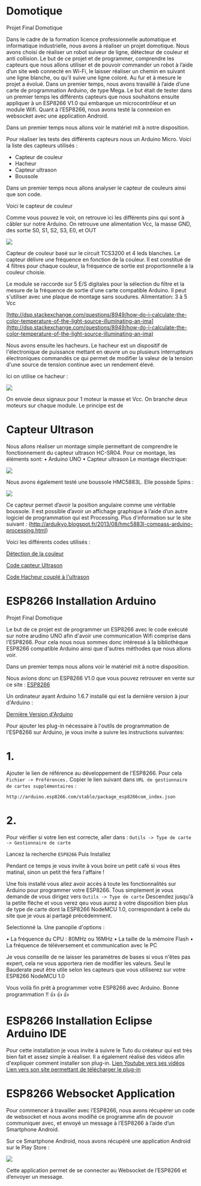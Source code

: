 # Domotique
Projet Final Domotique



Dans le cadre de la formation licence professionnelle automatique et informatique industrielle, nous avons à réaliser un projet domotique. 
Nous avons choisi de réaliser un robot suiveur de ligne, détecteur de couleur et anti collision. Le but de ce projet et de programmer, comprendre les capteurs que nous allons utiliser et de pouvoir commander un robot à l’aide d’un site web connecté en Wi-Fi, le laisser réaliser un chemin en suivant une ligne blanche, ou qu’il suive une ligne coloré. 
Au fur et à mesure le projet a évolué. Dans un premier temps, nous avons travaillé à l’aide d’une carte de programmation Arduino, de type Mega. Le but était de tester dans un premier temps les différents capteurs que nous souhaitons ensuite appliquer à un ESP8266 V1.0 qui embarque un microcontrôleur et un module Wifi.
Quant à l’ESP8266, nous avons testé la connexion en websocket avec une application Android. 








Dans un premier temps nous allons voir le matériel mit à notre disposition. 

Pour réaliser les tests des différents capteurs nous un Arduino Micro. 
Voici la liste des capteurs utilisés :

-	Capteur de couleur
-	Hacheur
-	Capteur ultrason 
-	Boussole 

Dans un premier temps nous allons analyser le capteur de couleurs ainsi que son code. 

Voici le capteur de couleur

Comme vous pouvez le voir, on retrouve ici les différents pins qui sont à câbler sur notre Arduino. 
On retrouve une alimentation Vcc, la masse GND, des sortie S0, S1, S2, S3, E0, et OUT

![](https://github.com/marcbechi/Domotique/blob/master/IMG_20160331_104219.jpg)

Capteur de couleur basé sur le circuit TCS3200 et 4 leds blanches. Le capteur délivre une fréquence en fonction de la couleur. Il est constitué de 4 filtres pour chaque couleur, la fréquence de sortie est proportionnelle à la couleur choisie.

Le module se raccorde sur 5 E/S digitales pour la sélection du filtre et la mesure de la fréquence de sortie d'une carte compatible Arduino. Il peut s'utiliser avec une plaque de montage sans soudures.
Alimentation: 3 à 5 Vcc


[http://dsp.stackexchange.com/questions/8949/how-do-i-calculate-the-color-temperature-of-the-light-source-illuminating-an-ima](http://dsp.stackexchange.com/questions/8949/how-do-i-calculate-the-color-temperature-of-the-light-source-illuminating-an-ima)

Nous avons ensuite les hacheurs. 
Le hacheur est un dispositif de l'électronique de puissance mettant en œuvre un ou plusieurs interrupteurs électroniques commandés ce qui permet de modifier la valeur de la tension d'une source de tension continue avec un rendement élevé.
 




Ici on utilise ce hacheur :

![](https://github.com/marcbechi/Domotique/blob/master/IMG_20160331_104147.jpg)


On envoie deux signaux pour 1 moteur la masse et Vcc.
On branche deux moteurs sur chaque module. 
Le principe est de 



# Capteur Ultrason

Nous allons réaliser un montage simple permettant de comprendre le fonctionnement du capteur ultrason HC-SR04.
Pour ce montage, les éléments sont:
•	Arduino UNO
•	Capteur ultrason
Le montage électrique:
 
![](https://github.com/marcbechi/Domotique/blob/master/Montage%20arduino%20ultrason.png)


Nous avons également testé une boussole HMC5883L. Elle possède 5pins : 

![](https://github.com/marcbechi/Domotique/blob/master/Montage%20arduino%20boussole.png)

Ce capteur permet d’avoir la position angulaire comme une véritable boussole.  Il est possible d’avoir un affichage graphique à l’aide d’un autre logiciel de programmation qui est Processing. Plus d’information sur le site suivant : (http://arduikyo.blogspot.fr/2013/08/hmc5883l-compass-arduino-processing.html)

Voici les différents codes utilisés : 

[Détection de la couleur ](https://github.com/marcbechi/Domotique/blob/master/Capteur_de_couleur.ino)

[Code capteur Ultrason](https://github.com/marcbechi/Domotique/blob/master/Capteur_ultrason.ino)

[Code Hacheur couplé à l'ultrason](https://github.com/marcbechi/Domotique/blob/master/Capteur_ultrason.ino) 


# ESP8266 Installation Arduino
Projet Final Domotique


Le but de ce projet est de programmer un  ESP8266 avec le code exécuté sur notre arudino UNO afin d'avoir une communication Wifi comprise dans l'ESP8266.
Pour cela nous nous sommes donc intéressé à la bibliothèque ESP8266 compatible Arduino ainsi que d'autres méthodes que nous allons voir. 

Dans un premier temps nous allons voir le matériel mit à notre disposition. 

Nous avions donc un ESP8266 V1.0 que vous pouvez retrouver en vente sur ce site :
[ESP8266](http://e.banana-pi.fr/fr/recherche?controller=search&orderby=position&orderway=desc&search_query=esp8266)

Un ordinateur ayant Arduino 1.6.7 installé qui est la dernière version à jour d'Arduino :

[Dernière Version d'Arduino](https://www.arduino.cc/en/Main/Software)

Pour ajouter les plug-in nécessaire à l'outils de programmation de l'ESP8266 sur Arduino, je vous invite a suivre les instructions suivantes: 

# 1.
Ajouter le lien de référence au développement de l'ESP8266. 
Pour cela 
`Fichier -> Préférences.`
Copier le lien suivant dans `URL de gestionnaire de cartes supplémentaires` :

`http://arduino.esp8266.com/stable/package_esp8266com_index.json`

# 2.
Pour vérifier si votre lien est correcte, aller dans :
`Outils -> Type de carte -> Gestionnaire de carte`

Lancez la recherche `ESP8266`
Puis Installez 

Pendant ce temps je vous invite à vous boire un petit café si vous êtes matinal, sinon un petit thé fera l'affaire ! 

Une fois installé vous allez avoir accès à toute les fonctionnalités sur Arduino pour programmer votre ESP8266. 
Tous simplement je vous demande de vous dirigez vers `Outils -> Type de carte` 
Descendez jusqu'à la petite flèche et vous verez qeu vous aurez à votre disposition bien plus de type de carte dont la ESP8266 NodeMCU 1.0, correspondant à celle du site que je vous ai partagé précédemment. 

Selectionné la. 
Une panoplie d'options : 

• La fréquence du CPU : 80MHz ou 16MHz
• La taille de la mémoire Flash 
• La fréquence de téléversement et communication avec le PC 

Je vous conseille de ne laisser les paramètres de bases si vous n'êtes pas expert, cela ne vous apportera rien de modifier les valeurs. 
Seul le Bauderate peut être utile selon les capteurs que vous utiliserez sur votre ESP8266 NodeMCU 1.0


Vous voilà fin prêt à programmer votre ESP8266 avec Arduino. 
Bonne programmation !! :+1: :+1: :+1:  


# ESP8266 Installation Eclipse Arduino IDE

Pour cette installation je vous invite à suivre le Tuto du créateur qui est très bien fait et assez simple à réaliser.
Il a également réalisé des vidéos afin d'expliquer comment installer son plug-in. 
[Lien Youtube vers ses vidéos](https://www.youtube.com/playlist?list=PLCSjf7QmP3TDPSjT_5UIp0DHXzKdhIQsF)
[Lien vers son site permettant de télécharger le plug-in](http://eclipse.baeyens.it/)

# ESP8266 Websocket Application

Pour commencer à travailler avec l’ESP8266, nous avons récupérer un code de websocket et nous avons modifié ce programme afin de pouvoir communiquer avec, et envoyé un message à l’ESP8266 à l’aide d’un Smartphone Android. 

Sur ce Smartphone Android, nous avons récupéré une application Android sur le Play Store : 

![](https://github.com/marcbechi/Domotique/blob/master/Screenshot_2016-03-31-11-34-45.png)

Cette application permet de se connecter au Websocket de l’ESP8266 et d’envoyer un message. 

